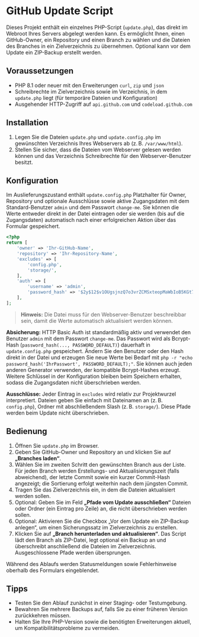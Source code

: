 # GitHub Update Script

Dieses Projekt enthält ein einzelnes PHP-Script (`update.php`), das direkt im Webroot Ihres Servers abgelegt werden kann. Es ermöglicht Ihnen, einen GitHub-Owner, ein Repository und einen Branch zu wählen und die Dateien des Branches in ein Zielverzeichnis zu übernehmen. Optional kann vor dem Update ein ZIP-Backup erstellt werden.

## Voraussetzungen
- PHP 8.1 oder neuer mit den Erweiterungen `curl`, `zip` und `json`
- Schreibrechte im Zielverzeichnis sowie im Verzeichnis, in dem `update.php` liegt (für temporäre Dateien und Konfiguration)
- Ausgehender HTTP-Zugriff auf `api.github.com` und `codeload.github.com`

## Installation
1. Legen Sie die Dateien `update.php` und `update.config.php` im gewünschten Verzeichnis Ihres Webservers ab (z. B. `/var/www/html`).
2. Stellen Sie sicher, dass die Dateien vom Webserver gelesen werden können und das Verzeichnis Schreibrechte für den Webserver-Benutzer besitzt.

## Konfiguration
Im Auslieferungszustand enthält `update.config.php` Platzhalter für Owner, Repository und optionale Ausschlüsse sowie aktive Zugangsdaten mit dem Standard-Benutzer `admin` und dem Passwort `change-me`. Sie können die Werte entweder direkt in der Datei eintragen oder sie werden (bis auf die Zugangsdaten) automatisch nach einer erfolgreichen Aktion über das Formular gespeichert.

```php
<?php
return [
    'owner' => 'Ihr-GitHub-Name',
    'repository' => 'Ihr-Repository-Name',
    'excludes' => [
        'config.php',
        'storage/',
    ],
    'auth' => [
        'username' => 'admin',
        'password_hash' => '$2y$12$v1OUgsjnzQ7o3vrZCMSxteopMaWbIoB5KGt7HlPgQuqIuMdKHo2Y2',
    ],
];
```

> **Hinweis:** Die Datei muss für den Webserver-Benutzer beschreibbar sein, damit die Werte automatisch aktualisiert werden können.

**Absicherung:** HTTP Basic Auth ist standardmäßig aktiv und verwendet den Benutzer `admin` mit dem Passwort `change-me`. Das Passwort wird als Bcrypt-Hash (`password_hash(..., PASSWORD_DEFAULT)`) dauerhaft in `update.config.php` gespeichert. Ändern Sie den Benutzer oder den Hash direkt in der Datei und erzeugen Sie neue Werte bei Bedarf mit `php -r "echo password_hash('IhrPasswort', PASSWORD_DEFAULT);"`. Sie können auch jeden anderen Generator verwenden, der kompatible Bcrypt-Hashes erzeugt. Weitere Schlüssel in der Konfiguration bleiben beim Speichern erhalten, sodass die Zugangsdaten nicht überschrieben werden.

**Ausschlüsse:** Jeder Eintrag in `excludes` wird relativ zur Projektwurzel interpretiert. Dateien geben Sie einfach mit Dateinamen an (z. B. `config.php`), Ordner mit abschließendem Slash (z. B. `storage/`). Diese Pfade werden beim Update nicht überschrieben.

## Bedienung
1. Öffnen Sie `update.php` im Browser.
2. Geben Sie GitHub-Owner und Repository an und klicken Sie auf **„Branches laden“**.
3. Wählen Sie im zweiten Schritt den gewünschten Branch aus der Liste. Für jeden Branch werden Erstellungs- und Aktualisierungszeit (falls abweichend), der letzte Commit sowie ein kurzer Commit-Hash angezeigt; die Sortierung erfolgt weiterhin nach dem jüngsten Commit.
4. Tragen Sie das Zielverzeichnis ein, in dem die Dateien aktualisiert werden sollen.
5. Optional: Geben Sie im Feld **„Pfade vom Update ausschließen“** Dateien oder Ordner (ein Eintrag pro Zeile) an, die nicht überschrieben werden sollen.
6. Optional: Aktivieren Sie die Checkbox „Vor dem Update ein ZIP-Backup anlegen“, um einen Sicherungssatz im Zielverzeichnis zu erstellen.
7. Klicken Sie auf **„Branch herunterladen und aktualisieren“**. Das Script lädt den Branch als ZIP-Datei, legt optional ein Backup an und überschreibt anschließend die Dateien im Zielverzeichnis. Ausgeschlossene Pfade werden übersprungen.

Während des Ablaufs werden Statusmeldungen sowie Fehlerhinweise oberhalb des Formulars eingeblendet.

## Tipps
- Testen Sie den Ablauf zunächst in einer Staging- oder Testumgebung.
- Bewahren Sie mehrere Backups auf, falls Sie zu einer früheren Version zurückkehren müssen.
- Halten Sie Ihre PHP-Version sowie die benötigten Erweiterungen aktuell, um Kompatibilitätsprobleme zu vermeiden.
